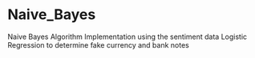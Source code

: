 # Naive_Bayes
Naive Bayes Algorithm Implementation using the sentiment data
Logistic Regression to determine fake currency and bank notes

